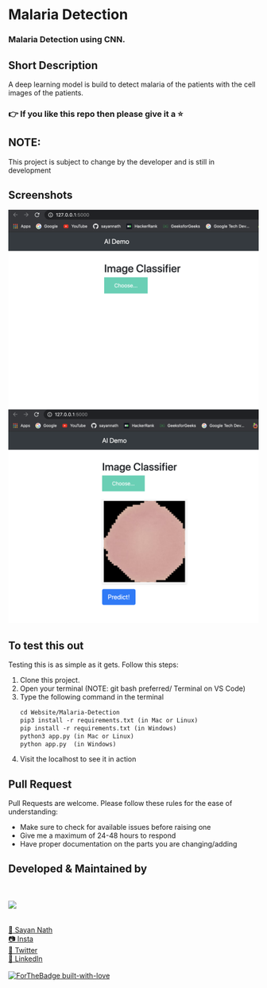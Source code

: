 # Malaria Detection 
### Malaria Detection using CNN.

## Short Description
A deep learning model is build to detect malaria of the patients with the cell images of the patients.

### 👉 If you like this repo then please give it a ⭐️

## NOTE:
This project is subject to change by the developer and is still in development

## Screenshots
<img src="Screenshots/1.png" />
<img src="Screenshots/2.png" />


## To test this out
Testing this is as simple as it gets. Follow this steps:
1. Clone this project.
2. Open your terminal (NOTE: git bash preferred/ Terminal on VS Code)
3. Type the following command in the terminal
     ```
     cd Website/Malaria-Detection
     pip3 install -r requirements.txt (in Mac or Linux)
     pip install -r requirements.txt (in Windows)
     python3 app.py (in Mac or Linux)
     python app.py  (in Windows)
     ```
4. Visit the localhost to see it in action

## Pull Request

Pull Requests are welcome. Please follow these rules for the ease of understanding:
* Make sure to check for available issues before raising one
* Give me a maximum of 24-48 hours to respond
* Have proper documentation on the parts you are changing/adding


## Developed & Maintained by
<br>
<br>

<img src="Sayan_Nath_ML&FLUTTER copy.NEF" />
<br>
<br>

[👨 Sayan Nath](https://sayan-nath.web.app/)<br>
[📷 Insta](https://www.instagram.com/sayannath235/)<br>
[🐤 Twitter](https://twitter.com/SayanNa20204009)<br>
[🧳 LinkedIn](https://www.linkedin.com/in/sayan-nath-15a989182/)
<br>
<br>
[![ForTheBadge built-with-love](http://ForTheBadge.com/images/badges/built-with-love.svg)](https://github.com/sayannath)
